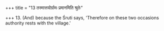 +++
title = "13 तस्मात्तयोर्ग्रामः प्रमानमिति श्रुतेः"

+++
13. (And) because the Śruti says, 'Therefore on these two occasions authority rests with the village.'
